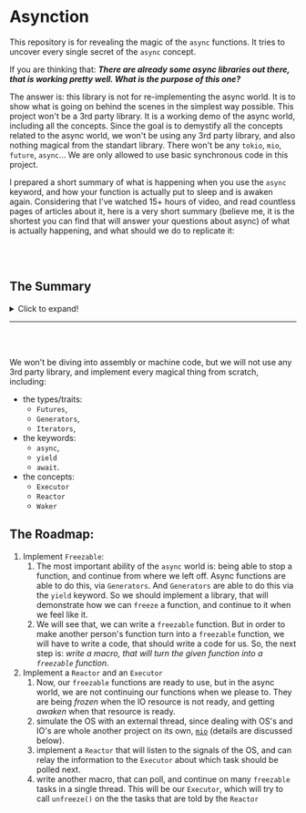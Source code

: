 # Asynction

This repository is for revealing the magic of the `async` functions.
It tries to uncover every single secret of the `async` concept.

If you are thinking that:
***There are already some async libraries out there, that is working pretty well. What is the purpose of this one?***

The answer is: this library is not for re-implementing the async world. It is to show what is going on
behind the scenes in the simplest way possible. This project won't be a 3rd party library. It is a working
demo of the async world, including all the concepts. Since the goal is to demystify all the concepts
related to the async world, we won't be using any 3rd party library, and also nothing magical from the
standart library. There won't be any `tokio`, `mio`, `future`, `async`...
We are only allowed to use basic synchronous code in this project.

I prepared a short summary of what is happening when you use the `async` keyword, and how your function is
actually put to sleep and is awaken again. Considering that I've watched 15+ hours of video, and read countless pages
of articles about it, here is a very short summary (believe me, it is the shortest you can
find that will answer your questions about async) of what is actually happening, and what should we do to replicate it:

<br>
<br>

## The Summary
<details><summary>Click to expand!</summary>

### Async

***The Main problem:*** *we have some I/O related tasks in our hand (network, file read, etc.).**
**And we don’t want our code to sit idly while waiting for this I/O task to finish.**
**It should be able to continue doing some other work while waiting for the result of the I/O task at hand.**

There are 3 approaches for that (Carl Fredrik Samson explained it better than I can, so quoting from his [book](https://cfsamson.github.io/book-exploring-async-basics/5_strategies_for_handling_io.html)):

>
>
>
> ## 1. Using OS threads
>
> Now one way of accomplishing this is letting the OS take care of everything for us.
> We do this by simply spawning a new OS thread for each task we want to accomplish and write code
> like we normally would.
>
> **Pros:**
>
> - Simple
> - Easy to code
> - Reasonably performant
> - You get parallelism for free
>
> **Cons:**
>
> - OS level threads come with a rather large stack. If you have many tasks waiting simultaneously
> (like you would in a web-server under heavy load) you'll run out of memory pretty soon.
> - There are a lot of syscalls involved. This can be pretty costly when the number of tasks is high.
> - The OS has many things it needs to handle. It might not switch back to your thread as fast as you'd wish
> - The OS doesn't know which tasks to prioritize, and you might want to give some tasks a higher priority
> than others.
>
> ## 2. Green threads
>
> Another common way of handling this is green threads. Languages like Go uses this to great success.
> In many ways this is similar to what the OS does but the runtime can be better adjusted and suited to
> your specific needs.
>
> **Pros:**
>
> - Simple to use for the user. The code will look like it does when using OS threads
> - Reasonably performant
> - Abundant memory usage is less of a problem
> - You are in full control over how threads are scheduled and if you want you can prioritize them differently.
>
> **Cons:**
>
> - You need a runtime, and by having that you are duplicating part of the work the OS already does.
> The runtime will have a cost which in some cases can be substantial.
> - Can be difficult to implement in a flexible way to handle a wide variety of tasks
>
> ## 3. Poll based event loops supported by the OS
>
> The third way we're covering today is the one that most closely matches an ideal solution.
> In this solution we register an interest in an event, and then let the OS tell us when it's ready.
>
> The way this works is that we tell the OS that we're interested in knowing when data is arriving
> for us on the network card. The network card issues an interrupt when something has happened,
> in which case the driver lets the OS know that the data is ready.
>
> Now, we still need a way to "suspend" many tasks while waiting, and this is where Node's "runtime"
> or Rust's Futures come in to play.
>
> **Pros:**
>
> - Close to optimal resource utilization
> - It's very efficient
> - Gives us the maximum amount of flexibility to decide how to handle the events that occurs
>
> **Cons:**
>
> - Different operating systems have different ways of handling these kind of queues. Some of them are
> difficult to reconcile with each other. Some operating systems have limitations on what I/O operations
> support this method.
> - Great flexibility comes with a good deal of complexity
> - Difficult to write an ergonomic API with an abstraction layer that accounts for the differences
> between the operating systems without introducing unwanted costs.
> - Only solves part of the problem—the programmer still needs a strategy for suspending tasks that are
> waiting.
>
> Rust's async story is modeled around option 3, and one of the reasons it has taken a long time is
> related to the *cons* of this method and choosing a way to model how tasks should be suspended.
> Rust's Futures model a task as a [State Machine](https://en.wikipedia.org/wiki/Finite-state_machine) 
> where a suspension point represents a `state.`


1. We need functions that are stoppable/freezable. Which can be implemented as state machines.
    - We are not using OS threads, or green-threads in this example. We are going with the 3rd option listed above.
    - In other words: we should turn our `async` functions, and divide it into states for each waiting/blocking
    point. [`freezable`](https://github.com/ozgunozerk/asynction/tree/main/freezable) is the most simple and
    through example of this imho. But here is another great example: [https://cfsamson.github.io/books-futures-explained/4_generators_async_await.htm](https://cfsamson.github.io/books-futures-explained/4_generators_async_await.html)
    - to achieve this, we can’t expect our users to write their own states for each function.
    Because we don’t write state machines for `async` programming. In reality, our `async` code indeed
    turns into state machines behind the scenes. Who does that? The compiler! I won’t write a compiler
    for this project, but I wrote a macro which will turn your weakling function into a giga-chad state
    machine. The code for the macro itself is ugly due to the innate nature of macro concept, but you don’t
    have to understand it. Act like it is the compiler that doing the work for you. If you are curious,
    here is the [link to the macro](https://github.com/ozgunozerk/asynction/tree/main/freezable-macro)
    - Bonus point: using this `freezable` concept, we can actually implement our own `generators`
    and `iterators`. We don’t need the fancy and magical `yield` keyword. In fact, this is how
    the `yield` keyword is implemented ;)
2. these freezable functions will put themselves to sleep (`freeze` themselves) at some specific points
(network requests, read/writes, inputs from user, etc.). We need a mechanism to awake (`unfreeze`) them.
What are these specific points? These are I/O waits. Imagine an async function, that calls another async
function, that calls a `leaf-future`. Now imagine the compiled code, all these functions will be expanded
and became a single code piece. When shall this single code piece stop/freeze? When the requested I/O source
is not ready. So, in the end, we will only stop for `leaf-futures`, or I/O resources (ok, also timers).
    - If we tell the OS that we are interested in specific events, it can notify us [https://cfsamson.github.io/book-exploring-async-basics/4_interrupts_firmware_io.html](https://cfsamson.github.io/book-exploring-async-basics/4_interrupts_firmware_io.html)
        - Here is a a very brief summary of what is going on: your I/O request is relayed to the related
        hardware component (for example, if you requested to fetch the contents of a website, the request
        is relayed to your network card).
        - So, calling a `fetch_website` function, which calls a more low-level function, which calls an even
        more low-level function, and inevitably a `leaf-future` that is related to sockets and network.
        - The network card has a micro-controller in it, so it probably does some polling to check if there
        is any answer present from the server. When there is, it notifies the OS. And then OS interrupts the
        CPU with a message: “this resource is now ready”.
        - If you can imagine, this whole OS part is another rabbit hole. If we want to implement our own
        functions that can communicate with OS, we will have to dive into specific signal/flags that each
        OS use.
        - On top of that, each operating system has a different strategy for this notification system
        (for example: Epoll for linux, Kqueue for BSD(macOS), and IOCP for Windows). Each will require a
        different implementation on our side.
        - This is all too low-level, and implementing this is whole another project
        (`[mio](https://github.com/tokio-rs/mio)`). I don’t think doing that will help demystify
        the `async` concept, and we will be diverging from our main point. If you insist on learning
        the details of OS communication, read the above link and all the OS related chapters in there,
        and then you might dive into `mio` project.
    - coming back to our topic: we need a mechanism for telling the OS that we will be interested in
    some events
    - and another one for listening the signals that OS sending us
    - since we won’t be using any 3rd party libraries in this project, and also don’t write our
    own `mio`. So what should we do? Let’s recap: we should tell the OS that we are interested in a
    specific event, and that event will happen at some time in the future. And the OS will later
    notify us about this. We won’t have actual I/O resources in our case. We just want to show that we
    can stop a function, and with a signal from the OS, we can continue on this function. So we can do
    this instead:
        - spawn a thread, that will be the simulation of the OS
        - send our task’s ID (in place of some I/O resource subscription) to this thread (the OS)
        - and the OS will just wait for some random time, and then notify us that the requested resource
        (ID for our case) is ready.
1. We covered the communication part with the OS. But how will the rest work? Who will awake (`unfreeze`)
the tasks? One way to implement this is:
    - have a thread (executor) that will run the these async tasks. Btw, this does not have to be an
    extra thread, it can be the main thread as well
    - and have another thread that will listen to the signals sent by the OS, and somehow notify the
    executor about this, so that executor will know which task is available for further progress
        - this is a great short summary I believe ([quoting](https://cfsamsonbooks.gitbook.io/epoll-kqueue-iocp-explained/appendix-1/reactor-executor-pattern)):

          > In Rust a library like mio will be what drives the Reactor part. In Rust we have `Futures`
          > which pass on a `Waker` to the Reactor. Instead of communicating directly with the Executor through
          > a channel, the Reactor wil call `Waker.wake()` on the relevant `Waker` once an event is ready.

        - quoting from ****What does the “wake” phase require?**** part of this article: [https://boats.gitlab.io/blog/post/wakers-i/](https://boats.gitlab.io/blog/post/wakers-i/)

            > The final phase is the phase in which the wakers really do all of their work.
            > Once the event we’re waiting on has happened, the event source calls the wake method.
            > The wake method is implemented by each executor, and contains the logic for setting up this
            > future to be polled again by the executor. It turns out there are several ways to implement
            > this, and we’d like to be able to support all of them.
            >
            > - **Using an &‘static AtomicBool:** In this implementation, the executor can only run one task
            > at a time. When it is time to wake that task, a global flag is tripped, and then the task
            > will be polled again via a side-channel. This implementation does not make sense for most
            >use cases, but it is actually being used by some users on embedded platforms with extremely
            > minimal resources. The waker is represented as a reference to the global flag.
            > - **Using Task IDs:** In this implementation, the executor stores a global set of tasks that
            > it is current polling in some sort of associative map. When it is time to wake a task,
            > the executor is given the ID for that task in order to tell it which task is ready to be polled.
            > The waker is represented as this task ID (in effect, the waker’s data is a `usize`).
            > - **Using reference counting:** In this implementation (which has become the predominant
            > implementation), the executor is just one or more queue of tasks that it will fetch from
            > and poll as soon as they’re ready. The waker is itself a reference counted pointer to a
            > particular task, and when it is time to wake, it puts itself onto the executor’s queue.
            > In this case, the waker is represented as a reference counted pointer.

    - since this is all too complicated, we will use a simpler approach:
        - our `Executor` will send the names/ID's of the I/O resources we are waiting on to our `Reactor`
        - our `Reactor` will listen to the OS notifications for these I/O resources
        - if any notification arrives, our `Reactor` will then notify the `Executor` about these events.
        - remember that, this is an oversimplification!

</details>

---

<br>
<br>

We won't be diving into assembly or machine code, but we will not use any 3rd party library,
and implement every magical thing from scratch, including:
- the types/traits:
  - `Futures`,
  - `Generators`,
  - `Iterators`,
- the keywords:
  - `async`,
  - `yield`
  - `await`.
- the concepts:
  - `Executor`
  - `Reactor`
  - `Waker`



## The Roadmap:
1. Implement `Freezable`:
   1. The most important ability of the `async` world is: being able to stop a function, and continue from where we left off.
   Async functions are able to do this, via `Generators`. And `Generators` are able to do this via the `yield` keyword.
   So we should implement a library, that will demonstrate how we can `freeze` a function,
   and continue to it when we feel like it.
   1. We will see that, we can write a `freezable` function. But in order to make another person's function turn into a
   `freezable` function, we will have to write a code, that should write a code for us. So, the next step is:
   *write a macro, that will turn the given function into a `freezable` function*.
2. Implement a `Reactor` and an `Executor`
   1. Now, our `freezable` functions are ready to use, but in the async world,
   we are not continuing our functions when we please to.
   They are being *frozen* when the IO resource is not ready, and getting *awaken* when that resource is ready.
   1. simulate the OS with an external thread, since dealing with OS's and IO's are whole another project
   on its own, [`mio`](https://github.com/tokio-rs/mio) (details are discussed below).
   1. implement a `Reactor` that will listen to the signals of the OS, and can relay the information
   to the `Executor` about which task should be polled next.
   1. write another macro, that can poll, and continue on many `freezable` tasks in a single thread.
   This will be our `Executor`, which will try to call `unfreeze()` on the the tasks that are told
   by the `Reactor`



